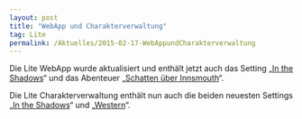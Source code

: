 ```yaml
---
layout: post
title: "WebApp und Charakterverwaltung"
tag: Lite
permalink: /Aktuelles/2015-02-17-WebAppundCharakterverwaltung
---
```


Die Lite WebApp wurde aktualisiert und enthält jetzt auch das Setting &bdquo;[In the Shadows](https://lite.jcgames.de/Settings/In_the_Shadows/)&ldquo; und das Abenteuer &bdquo;[Schatten über Innsmouth](https://lite.jcgames.de/Settings/80ies/Abenteuer/Schatten_über_Innsmouth/)&ldquo;.

Die Lite Charakterverwaltung enthält nun auch die beiden neuesten Settings &bdquo;[In the Shadows](https://lite.jcgames.de/Settings/In_the_Shadows/)&ldquo; und &bdquo;[Western](https://lite.jcgames.de/Settings/Western/)&ldquo;.
